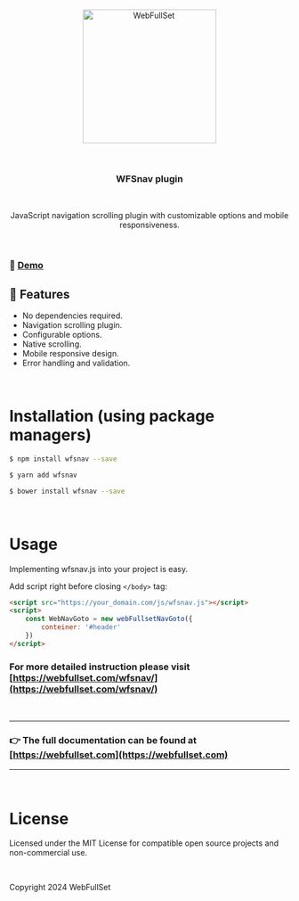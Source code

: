 <p align="center">
<br>
	<a href="https://webfullset.com" title="Visit WebFullSet home page">
		<img src="https://webfullset.com/wp-content/uploads/2024/08/WFS-logo.svg" alt="WebFullSet" width="240">
	</a>
</p>
<br>
<h3 align="center">WFSnav plugin</h3>
<br>
<p align="center">JavaScript navigation scrolling plugin with customizable options and mobile responsiveness.</p>
<br>

### 🚀 [Demo](https://webfullset.com/wfsnav-demo/)

## 🌟 Features

- No dependencies required.
- Navigation scrolling plugin.
- Configurable options.
- Native scrolling.
- Mobile responsive design.
- Error handling and validation.

<br>

# Installation (using package managers)

```bash
$ npm install wfsnav --save
```

```bash
$ yarn add wfsnav
```

```bash
$ bower install wfsnav --save
```

<br>

# Usage

Implementing wfsnav.js into your project is easy.
<br>

Add script right before closing ``</body>`` tag:

```html
<script src="https://your_domain.com/js/wfsnav.js"></script>
<script>
    const WebNavGoto = new webFullsetNavGoto({
        conteiner: '#header'
    })
</script>
```

### For more detailed instruction please visit [https://webfullset.com/wfsnav/](https://webfullset.com/wfsnav/)

<br>

---

###  👉 The full documentation can be found at [https://webfullset.com](https://webfullset.com)

---

<br>

# License

Licensed under the MIT License for compatible open source projects and non-commercial use.

<br>

Copyright 2024 WebFullSet
